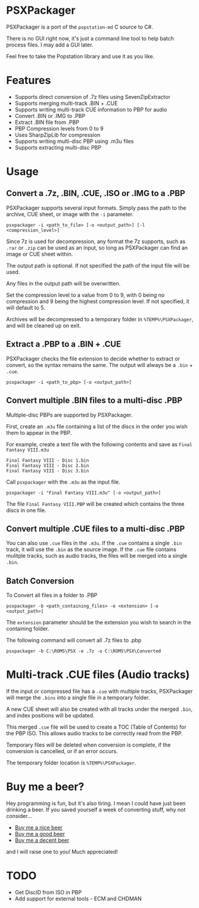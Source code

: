 ﻿# PSXPackager

PSXPackager is a port of the `popstation-md` C source to C#.

There is no GUI right now, it's just a command line tool to help batch process files. I may add a GUI later.

Feel free to take the Popstation library and use it as you like.

# Features

* Supports direct conversion of .7z files using SevenZipExtractor
* Supports merging multi-track .BIN + .CUE
* Supports writing multi-track CUE information to PBP for audio 
* Convert .BIN or .IMG to .PBP
* Extract .BIN file from .PBP
* PBP Compression levels from 0 to 9
* Uses SharpZipLib for compression
* Supports writing multi-disc PBP using .m3u files
* Supports extracting multi-disc PBP

# Usage

## Convert a .7z, .BIN, .CUE, .ISO or .IMG to a .PBP

PSXPackager supports several input formats. Simply pass the path to the archive, CUE sheet, or image with the `-i` parameter.
```
psxpackager -i <path_to_file> [-o <output_path>] [-l <compression_level>] 
```

 Since 7z is used for decompression, any format the 7z supports, such as `.rar` or `.zip` can be used as an input, so long as PSXPackager can find an image or CUE sheet within.

The output path is optional. If not specified the path of the input file will be used.

Any files in the output path will be overwritten.

Set the compression level to a value from 0 to 9, with 0 being no compression and 9 being the highest compression level. If not specified, it will default to 5.

Archives will be decompressed to a temporary folder in `%TEMP%\PSXPackager`, and will be cleaned up on exit.

## Extract a .PBP to a .BIN + .CUE

PSXPackager checks the file extension to decide whether to extract or convert, so the syntax remains the same. The output will always be a `.bin` + `.cue`.

```
psxpackager -i <path_to_pbp> [-o <output_path>]
```

## Convert multiple .BIN files to a multi-disc .PBP

Multiple-disc PBPs are supported by PSXPackager.

First, create an `.m3u` file containing a list of the discs in the order you wish them to appear in the PBP.

For example, create a text file with the following contents and save as `Final Fantasy VIII.m3u`

```
Final Fantasy VIII - Disc 1.bin
Final Fantasy VIII - Disc 2.bin
Final Fantasy VIII - Disc 3.bin
```

Call `psxpackager` with the `.m3u` as the input file.

```
psxpackager -i "Final Fantasy VIII.m3u" [-o <output_path>]
```

The file  `Final Fantasy VIII.PBP` will be created which contains the three discs in one file.

## Convert multiple .CUE files to a multi-disc .PBP

You can also use `.cue` files in the `.m3u`. If the `.cue` contains a single `.bin` track, it will use the `.bin` as the source image. If the `.cue` file contains mulitple tracks, such as audio tracks, the files will be merged into a single `.bin`. 

## Batch Conversion

To Convert all files in a folder to .PBP

```
psxpackager -b <path_containing_files> -e <extension> [-o <output_path>]
```

The `extension` parameter should be the extension you wish to search in the containing folder. 

The following command will convert all .7z files to .pbp

```
psxpackager -b C:\ROMS\PSX -e .7z -o C:\ROMS\PSX\Converted
```

# Multi-track .CUE files (Audio tracks)

If the input or compressed file has a `.cue` with multiple tracks, PSXPackager will merge the `.bins` into a single file in a temporary folder.

A new CUE sheet will also be created with all tracks under the merged `.bin`, and index positions will be updated.

This merged `.cue` file will be used to create a TOC (Table of Contents) for the PBP ISO. This allows audio tracks to be correctly read from the PBP.

Temporary files will be deleted when conversion is complete, if the conversion is cancelled, or if an error occurs.

The temporary folder location is `%TEMP%\PSXPackager`.

# Buy me a beer?

Hey programming is fun, but it's also tiring. I mean I could have just been drinking a beer. If you saved yourself a week of converting stuff, why not consider...

* [Buy me a nice beer](https://www.paypal.me/rupertavery/5.00?locale.x=en_US)
* [Buy me a good beer](https://www.paypal.me/rupertavery/2.50?locale.x=en_US)
* [Buy me a decent beer](https://www.paypal.me/rupertavery/1.50?locale.x=en_US)

and I will raise one to you! Much appreciated!

# TODO

* Get DiscID from ISO in PBP
* Add support for external tools - ECM and CHDMAN
